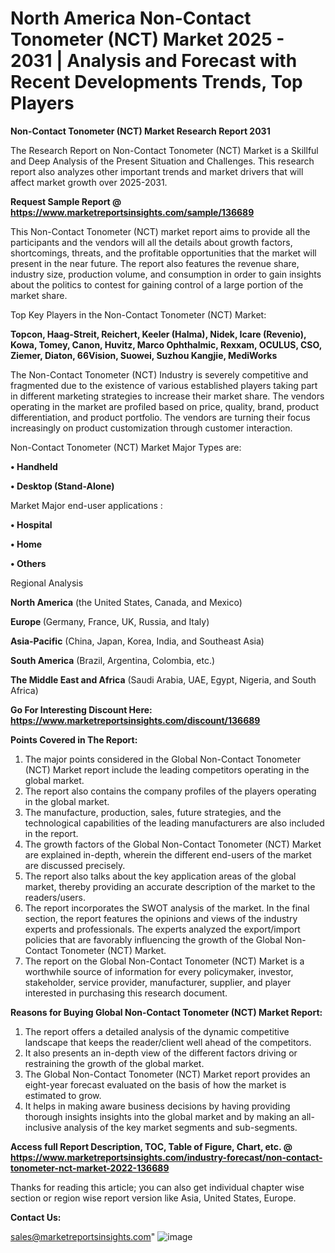 # North America Non-Contact Tonometer (NCT) Market 2025 - 2031 | Analysis and Forecast with Recent Developments Trends, Top Players

<strong>Non-Contact Tonometer (NCT) Market Research Report 2031</strong>

The Research Report on Non-Contact Tonometer (NCT) Market is a Skillful and Deep Analysis of the Present Situation and Challenges. This research report also analyzes other important trends and market drivers that will affect market growth over 2025-2031.

<strong>Request Sample Report @ <a href=https://www.marketreportsinsights.com/sample/136689>https://www.marketreportsinsights.com/sample/136689</a></strong>

This Non-Contact Tonometer (NCT) market report aims to provide all the participants and the vendors will all the details about growth factors, shortcomings, threats, and the profitable opportunities that the market will present in the near future. The report also features the revenue share, industry size, production volume, and consumption in order to gain insights about the politics to contest for gaining control of a large portion of the market share.

Top Key Players in the Non-Contact Tonometer (NCT) Market:

<strong>Topcon, Haag-Streit, Reichert, Keeler (Halma), Nidek, Icare (Revenio), Kowa, Tomey, Canon, Huvitz, Marco Ophthalmic, Rexxam, OCULUS, CSO, Ziemer, Diaton, 66Vision, Suowei, Suzhou Kangjie, MediWorks</strong>

The Non-Contact Tonometer (NCT) Industry is severely competitive and fragmented due to the existence of various established players taking part in different marketing strategies to increase their market share. The vendors operating in the market are profiled based on price, quality, brand, product differentiation, and product portfolio. The vendors are turning their focus increasingly on product customization through customer interaction.

Non-Contact Tonometer (NCT) Market Major Types are:

<strong>• Handheld

• Desktop (Stand-Alone)</strong>

Market Major end-user applications :

<strong>• Hospital

• Home

• Others</strong>

Regional Analysis

</u><strong><b>North America</b></strong> (the United States, Canada, and Mexico)

<strong><b>Europe </b></strong>(Germany, France, UK, Russia, and Italy)

<strong><b>Asia-Pacific</b></strong> (China, Japan, Korea, India, and Southeast Asia)

<strong><b>South America</b></strong> (Brazil, Argentina, Colombia, etc.)

<strong><b>The Middle East and Africa</b></strong> (Saudi Arabia, UAE, Egypt, Nigeria, and South Africa)

<strong>Go For Interesting Discount Here: <a href=https://www.marketreportsinsights.com/discount/136689>https://www.marketreportsinsights.com/discount/136689</a></strong>

<strong>Points Covered in The Report:</strong>
<ol>
  <li>The major points considered in the Global Non-Contact Tonometer (NCT) Market report include the leading competitors operating in the global market.</li>
  <li>The report also contains the company profiles of the players operating in the global market.</li>
  <li>The manufacture, production, sales, future strategies, and the technological capabilities of the leading manufacturers are also included in the report.</li>
  <li>The growth factors of the Global Non-Contact Tonometer (NCT) Market are explained in-depth, wherein the different end-users of the market are discussed precisely.</li>
  <li>The report also talks about the key application areas of the global market, thereby providing an accurate description of the market to the readers/users.</li>
  <li>The report incorporates the SWOT analysis of the market. In the final section, the report features the opinions and views of the industry experts and professionals. The experts analyzed the export/import policies that are favorably influencing the growth of the Global Non-Contact Tonometer (NCT) Market.</li>
  <li>The report on the Global Non-Contact Tonometer (NCT) Market is a worthwhile source of information for every policymaker, investor, stakeholder, service provider, manufacturer, supplier, and player interested in purchasing this research document.</li>
</ol>
<strong>Reasons for Buying Global Non-Contact Tonometer (NCT) Market Report:</strong>

<ol>
  <li>The report offers a detailed analysis of the dynamic competitive landscape that keeps the reader/client well ahead of the competitors.</li>
  <li>It also presents an in-depth view of the different factors driving or restraining the growth of the global market.</li>
  <li>The Global Non-Contact Tonometer (NCT) Market report provides an eight-year forecast evaluated on the basis of how the market is estimated to grow.</li>
  <li>It helps in making aware business decisions by having providing thorough insights insights into the global market and by making an all-inclusive analysis of the key market segments and sub-segments.</li>
</ol>
<strong>Access full Report Description, TOC, Table of Figure, Chart, etc. @ <a href=https://www.marketreportsinsights.com/industry-forecast/non-contact-tonometer-nct-market-2022-136689>https://www.marketreportsinsights.com/industry-forecast/non-contact-tonometer-nct-market-2022-136689</a></strong>


Thanks for reading this article; you can also get individual chapter wise section or region wise report version like Asia, United States, Europe.

<strong>Contact Us:</strong>

sales@marketreportsinsights.com"
![image](https://github.com/user-attachments/assets/2727c798-c9b7-4e52-ae32-57d38daac8b3)
